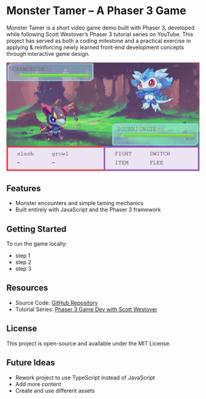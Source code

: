 # Monster Tamer – A Phaser 3 Game

Monster Tamer is a short video game demo built with Phaser 3, developed while following Scott Westover’s Phaser 3 tutorial series on YouTube. This project has served as both a coding milestone and a practical exercise in applying & reinforcing newly learned front-end development concepts through interactive game design.

![my screenshot](/screenshot.png)

## Features

- Monster encounters and simple taming mechanics
- Built entirely with JavaScript and the Phaser 3 framework

## Getting Started

To run the game locally:

- step 1
- step 2
- step 3

## Resources

- Source Code: [GitHub Repository](https://github.com/devshareacademy/monster-tamer)
- Tutorial Series: [Phaser 3 Game Dev with Scott Westover](https://www.youtube.com/playlist?list=PLmcXe0-sfoSgq-pyXrFx0GZjHbvoVUW8t)

## License

This project is open-source and available under the MIT License.


## Future Ideas

- Rework project to use TypeScript instead of JavaScript
- Add more content
- Create and use different assets
